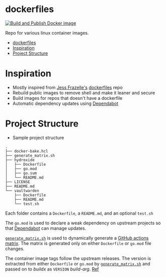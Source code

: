 # dockerfiles

[![Build and Publish Docker image](https://github.com/frezbo/dockerfiles/actions/workflows/ci.yml/badge.svg)](https://github.com/frezbo/dockerfiles/actions/workflows/ci.yml)

Repo for various linux container images.

- [dockerfiles](#dockerfiles)
- [Inspiration](#inspiration)
- [Project Structure](#project-structure)

# Inspiration

* Mostly inspired from [Jess Frazelle's](https://github.com/jessfraz/) [dockerfiles](https://github.com/jessfraz/dockerfiles) repo
* Rebuild public images to remove shell and make it leaner and secure
* Build images for repos that doesn't have a dockerfile
* Automatic dependency updates using [Dependabot](https://docs.github.com/en/github/administering-a-repository/keeping-your-dependencies-updated-automatically)

# Project Structure

* Sample project structure

```tree
.
├── docker-bake.hcl
├── generate_matrix.sh
├── hydroxide
│   ├── Dockerfile
│   ├── go.mod
│   ├── go.sum
│   └── README.md
├── LICENSE
├── README.md
└── vaultwarden
    ├── Dockerfile
    ├── README.md
    └── test.sh

```

Each folder contains a `Dockerfile`, a `README.md`, and an optional `test.sh`

The `go.mod` is used to declare a weak dependency on upstream projects so that [Dependabot](https://docs.github.com/en/github/administering-a-repository/keeping-your-dependencies-updated-automatically) can manage updates.

[`generate_matrix.sh`](../generate_matrix.sh) is used to dynamically generate a [GitHub actions matrix](https://docs.github.com/en/actions/reference/workflow-syntax-for-github-actions#jobsjob_idstrategy). The matrix is generated only on either `Dockerfile` or `go.mod` file changes.

The container image tags follow the upstream releases. The version is extracted from either `Dockerfile` or `go.mod` by [`generate_matrix.sh`](../generate_matrix.sh) and passed on to *buildx* as `VERSION` *build-arg*. [Ref](../.github/workflows/ci.yml)
